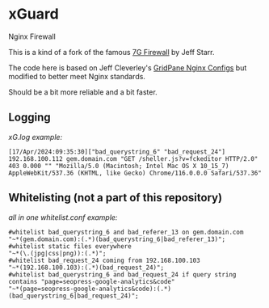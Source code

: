 # xGuard
Nginx Firewall

This is a kind of a fork of the famous [7G Firewall](https://exo.com/scripts/examples) by Jeff Starr. 

The code here is based on Jeff Cleverley's [GridPane Nginx Configs](https://gitlab.gridpane.net/gp-public/nginx-configs) but modified to better meet Nginx standards.

Should be a bit more reliable and a bit faster. 

## Logging
*xG.log example:*

```
[17/Apr/2024:09:35:30]["bad_querystring_6" "bad_request_24"] 192.168.100.112 gem.domain.com "GET /sheller.js?v=fckeditor HTTP/2.0" 403 0.000 "" "Mozilla/5.0 (Macintosh; Intel Mac OS X 10_15_7) AppleWebKit/537.36 (KHTML, like Gecko) Chrome/116.0.0.0 Safari/537.36"
```
## Whitelisting (not a part of this repository)
*all in one whitelist.conf example:*
```
#whitelist bad_querystring_6 and bad_referer_13 on gem.domain.com  
"~*(gem.domain.com):(.*)(bad_querystring_6|bad_referer_13)";
#whitelist static files everywhere
"~*(\.(jpg|css|png)):(.*)";
#whitelist bad_request_24 coming from 192.168.100.103  
"~*(192.168.100.103):(.*)(bad_request_24)";
#whitelist bad_querystring_6 and bad_request_24 if query string contains "page=seopress-google-analytics&code"
"~*(page=seopress-google-analytics&code):(.*)(bad_querystring_6|bad_request_24)";
```










   
